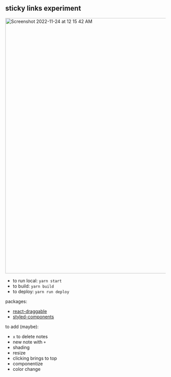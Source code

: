## sticky links experiment

<img width="800" alt="Screenshot 2022-11-24 at 12 15 42 AM" src="https://user-images.githubusercontent.com/28833281/203708053-16e49437-cb0c-4a20-82e9-bb427d9e77c7.png">


- to run local: `yarn start`
- to build: `yarn build`
- to deploy: `yarn run deploy`

packages:

- [react-draggable](https://github.com/react-grid-layout/react-draggable/)
- [styled-components](https://styled-components.com/)

to add (maybe):

- `x` to delete notes
- new note with `+`
- shading
- resize
- clicking brings to top
- componentize
- color change

